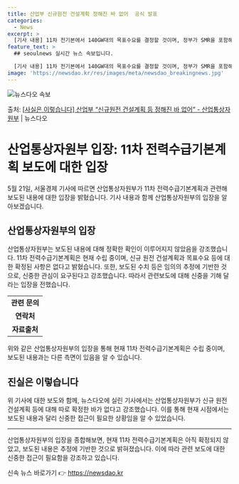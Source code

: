 ```yaml
---
title: 산업부 신규원전 건설계획 정해진 바 없어  공식 발표
categories:
  - News
excerpt: >
  [기사 내용] 11차 전기본에서 140GW대의 목표수요를 결정할 것이며, 정부가 SMR을 포함해 4~6기 내…
feature_text: >
  ## seoulnews 실시간 뉴스 속보입니다.

  [기사 내용] 11차 전기본에서 140GW대의 목표수요를 결정할 것이며, 정부가 SMR을 포함해 4~6기 내…
image: 'https://newsdao.kr/res/images/meta/newsdao_breakingnews.jpg'
---
```


![뉴스다오 속보](https://newsdao.kr/res/images/meta/newsdao_breakingnews.jpg)

<p>출처: <a href="https://newsdao.kr/3881" rel="dofollow">[사실은 이렇습니다] 산업부 “신규원전 건설계획 등 정해진 바 없어” - 산업통상자원부</a> | 뉴스다오</p>

<h1>산업통상자원부 입장: 11차 전력수급기본계획 보도에 대한 입장</h1>

<p data-ke-size="size16">5월 21일, 서울경제 기사에 따르면 산업통상자원부가 11차 전력수급기본계획과 관련해 보도된 내용에 대한 입장을 밝혔습니다. 기사 내용과 함께 산업통상자원부의 입장을 알아보겠습니다.</p>

<h2 data-ke-size="size26">산업통상자원부의 입장</h2>

<p data-ke-size="size16">산업통상자원부는 보도된 내용에 대해 정확한 확인이 이루어지지 않았음을 강조했습니다. 11차 전력수급기본계획은 현재 수립 중이며, 신규 원전 건설계획과 목표수요 등에 대한 확정된 사항은 없다고 밝혔습니다. 또한, 보도된 수치 등은 임의의 추정에 기반한 것으로, 신중한 관심이 요구된다고 강조했습니다. 따라서 관련보도에 대해 신중을 기해 달라는 입장을 전했습니다.</p>

<table>
	<tr>
		<td style="text-align: center; height: 17px;"><b>관련 문의</b></td>
	</tr>
	<tr>
		<td style="text-align: center; height: 17px;"><b>연락처</b></td>
	</tr>
	<tr>
		<td style="text-align: center; height: 17px;"><b>자료출처</b></td>
	</tr>
</table>

<p data-ke-size="size16">위와 같은 산업통상자원부의 입장을 통해 현재 11차 전력수급기본계획은 수립 중이며, 보도된 내용과는 다른 측면이 있음을 알 수 있습니다.</p>

<h2 data-ke-size="size26">진실은 이렇습니다</h2>

<p data-ke-size="size16">위 기사에 대한 보도와 함께, 뉴스다오에 실린 기사에서는 산업통상자원부가 신규 원전 건설계획 등에 대해 따로 확정한 바가 없다고 강조했습니다. 이를 통해 현재 시점에서는 보도된 내용과 달리 신중한 접근이 필요한 상황임을 알 수 있었습니다.</p>

<hr>

<p data-ke-size="size16">산업통상자원부의 입장을 종합해보면, 현재 11차 전력수급기본계획은 아직 확정되지 않았고, 보도된 내용은 추정에 기반한 것으로 밝혀졌습니다. 이에 따라 관련 보도에 대한 신중한 접근이 필요함을 강조하고 있습니다.</p> 

신속 뉴스 바로가기 👉 <a href="https://newsdao.kr" rel="dofollow">https://newsdao.kr</a>


